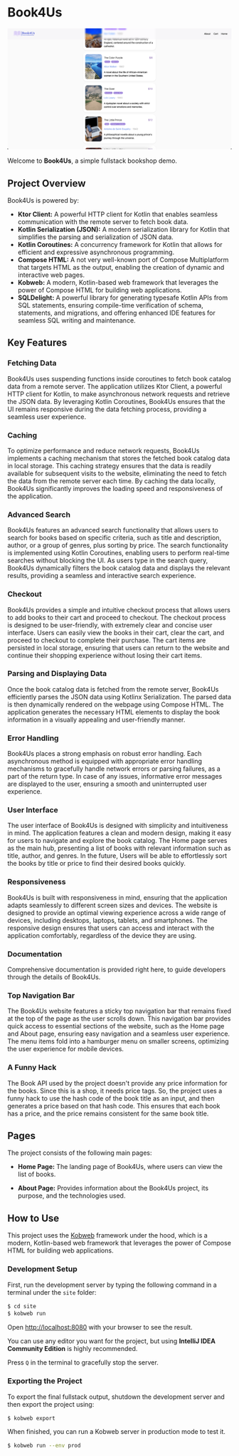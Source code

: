 # Book4Us

![Screenshot](./screenshots/screenshot.png)

Welcome to **Book4Us**, a simple fullstack bookshop demo.

## Project Overview

Book4Us is powered by:

+ **Ktor Client:** A powerful HTTP client for Kotlin that enables seamless communication with the remote server to fetch
  book data.
+ **Kotlin Serialization (JSON):** A modern serialization library for Kotlin that simplifies the parsing and
  serialization of JSON data.
+ **Kotlin Coroutines:** A concurrency framework for Kotlin that allows for efficient and expressive asynchronous
  programming.
+ **Compose HTML:** A not very well-known port of Compose Multiplatform that targets HTML as the output, enabling the
  creation of dynamic and interactive web pages.
+ **Kobweb:** A modern, Kotlin-based web framework that leverages the power of Compose HTML for building web
  applications.
+ **SQLDelight:** A powerful library for generating typesafe Kotlin APIs from SQL statements, ensuring compile-time
  verification of schema, statements, and migrations, and offering enhanced IDE features for seamless SQL writing and
  maintenance.

## Key Features

### Fetching Data

Book4Us uses suspending functions inside coroutines to fetch book catalog data from a remote server. The application
utilizes Ktor Client, a powerful HTTP client for Kotlin, to make asynchronous network requests and retrieve the JSON
data. By leveraging Kotlin Coroutines, Book4Us ensures that the UI remains responsive during the data fetching process,
providing a seamless user experience.

### Caching

To optimize performance and reduce network requests, Book4Us implements a caching mechanism that stores the fetched book
catalog data in local storage. This caching strategy ensures that the data is readily available for subsequent visits to
the website, eliminating the need to fetch the data from the remote server each time. By caching the data locally,
Book4Us significantly improves the loading speed and responsiveness of the application.

### Advanced Search

Book4Us features an advanced search functionality that allows users to search for books based on specific criteria,
such as title and description, author, or a group of genres, plus sorting by price. The search functionality is
implemented using Kotlin Coroutines, enabling users to perform real-time searches without blocking the UI. As users type
in the search query, Book4Us dynamically filters the book catalog data and displays the relevant results, providing a
seamless and interactive search experience.

### Checkout

Book4Us provides a simple and intuitive checkout process that allows users to add books to their cart and proceed to
checkout. The checkout process is designed to be user-friendly, with extremely clear and concise user interface. Users
can easily view the books in their cart, clear the cart, and proceed to checkout to complete their purchase. The cart
items are persisted in local storage, ensuring that users can return to the website and continue their shopping
experience without losing their cart items.

### Parsing and Displaying Data

Once the book catalog data is fetched from the remote server, Book4Us efficiently parses the JSON data using Kotlinx
Serialization. The parsed data is then dynamically rendered on the webpage using Compose HTML. The application
generates the necessary HTML elements to display the book information in a visually appealing and user-friendly manner.

### Error Handling

Book4Us places a strong emphasis on robust error handling. Each asynchronous method is equipped with appropriate error
handling mechanisms to gracefully handle network errors or parsing failures, as a part of the return type. In case of
any issues, informative error messages are displayed to the user, ensuring a smooth and uninterrupted user experience.

### User Interface

The user interface of Book4Us is designed with simplicity and intuitiveness in mind. The application features a clean
and modern design, making it easy for users to navigate and explore the book catalog. The Home page serves as the main
hub, presenting a list of books with relevant information such as title, author, and genres. In the future, Users will
be able to effortlessly sort the books by title or price to find their desired books quickly.

### Responsiveness

Book4Us is built with responsiveness in mind, ensuring that the application adapts seamlessly to different screen sizes
and devices. The website is designed to provide an optimal viewing experience across a wide range of devices, including
desktops, laptops, tablets, and smartphones. The responsive design ensures that users can access and interact with the
application comfortably, regardless of the device they are using.

### Documentation

Comprehensive documentation is provided right here, to guide developers through the details of Book4Us.

### Top Navigation Bar

The Book4Us website features a sticky top navigation bar that remains fixed at the top of the page as the user scrolls
down. This navigation bar provides quick access to essential sections of the website, such as the Home page and About
page, ensuring easy navigation and a seamless user experience. The menu items fold into a hamburger menu on smaller
screens, optimizing the user experience for mobile devices.

### A Funny Hack

The Book API used by the project doesn't provide any price information for the books. Since this is a shop, it needs
price tags. So, the project uses a funny hack to use the hash code of the book title as an input, and then generates a
price based on that hash code. This ensures that each book has a price, and the price remains consistent for the same
book title.

## Pages

The project consists of the following main pages:

+ **Home Page:** The landing page of Book4Us, where users can view the list of books.

+ **About Page:** Provides information about the Book4Us project, its purpose, and the technologies used.

## How to Use

This project uses the [Kobweb](https://github.com/varabyte/kobweb) framework under the hood, which is a modern,
Kotlin-based web framework that leverages the power of Compose HTML for building web applications.

### Development Setup

First, run the development server by typing the following command in a terminal under the `site` folder:

```bash
$ cd site
$ kobweb run
```

Open [http://localhost:8080](http://localhost:8080) with your browser to see the result.

You can use any editor you want for the project, but using **IntelliJ IDEA Community Edition** is highly recommended.

Press `Q` in the terminal to gracefully stop the server.

### Exporting the Project

To export the final fullstack output, shutdown the development server and then export the project using:

```bash
$ kobweb export
```

When finished, you can run a Kobweb server in production mode to test it.

```bash
$ kobweb run --env prod
```
